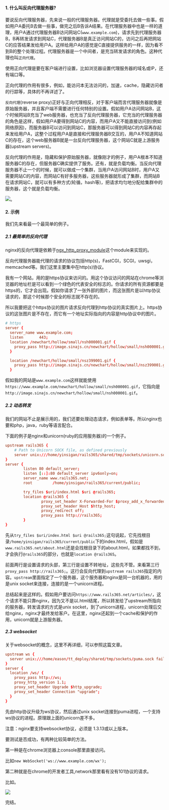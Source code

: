 #### 1. 什么叫反向代理服务器?

要说反向代理服务器，先来说一般的代理服务器。代理就是受委托去做一些事。假如用户A委托B去做一些事，做完之后B告诉A结果。在代理服务器中也是一样的道理，用户A通过代理服务器B访问网站C(`www.example.com`)，请求先到代理服务器B，B再转发请求到网站C，代理服务器B是真正访问网站C的，访问之后再把网站C的应答结果发给用户A。这样给用户A的感觉是C直接提供服务的一样，因为看不到B的整个处理过程。代理服务器是一个中间者，是充当转发请求的角色。这种代理也叫`正向代理`。

使用正向代理是要在客户端进行设置，比如浏览器设置代理服务器的域名或IP，还有端口等。

正向代理的作用有很多，例如，能访问本无法访问的，加速，cache，隐藏访问者的行踪等，具体的不再详述了。

`反向代理`(reverse proxy)正好与正向代理相反，对于客户端而言代理服务器就像是原始服务器，并且客户端不需要进行任何特别的设置。假如用户A访问网站B，这个时候网站B充当了web服务器，也充当了反向代理服务器，它充当的代理服务器的角色是这样，假如用户A要得到网站C的内容，而用户A又不能直接访问到(例如网络原因)，而服务器B可以访问到网站C，那服务器可以得到网站C的内容再存起来发给用户A，这整个过程用户A是直接和代理服务器B交互的，用户A不知道网站C的存在，这个web服务器B就是一台反向代理服务器，这个网站C就是上游服务器(upstream servers)。

反向代理的作用是，隐藏和保护原始服务器，就像刚才的例子，用户A根本不知道服务器C的存在，但服务器C确实提供了服务。还有，就是负载均衡。当反向代理服务器不止一个的时候，就可以做成一个集群，当用户A访问网站B时，用户A又需要网站C的内容，而网站C有好多服务器，这些服务器就形成了集群，而网站B在请求网站C，就可以有多种方式(轮循，hash等)，把请求均匀地分配给集群中的服务器，这个就是负载均衡。

![](http://aliyun.rails365.net/uploads/photo/image/23/2015/d6326315d60a403df202930fe6d041cc.jpg)。

#### 2. 示例 

我们先来看最一个最简单的例子。

##### 2.1 最简单的反向代理

nginx的反向代理是依赖于[ngx_http_proxy_module](http://nginx.org/en/docs/http/ngx_http_proxy_module.html)这个module来实现的。

反向代理服务器能代理的请求的协议包括http(s)，FastCGI，SCGI，uwsgi，memcached等。我们这里主要集中在http(s)协议。

我有一个网站，用的是https协议来访问的。用这个协议访问的网站在chrome等浏览器的地址栏是可以看到一个绿色的代表安全的标志的。你请求的所有资源都要是https的，它才会出现。假如你请求了一张外部的图片，而这张图片是以http协议请求的，那这个时候那个安全的标志就不存在的。

所以我要把这个https协议的图片请求反向代理到http协议的真实图片上。https协议的这张图片是不存在，而它有一个地址实际指向的内容是http协议中的图片。

``` conf
# https
server {
  server_name www.example.com;
  listen       443;
  location /newchart/hollow/small/nsh000001.gif {
    proxy_pass http://image.sinajs.cn/newchart/hollow/small/nsh000001.gif;
  }

  location /newchart/hollow/small/nsz399001.gif {
    proxy_pass http://image.sinajs.cn/newchart/hollow/small/nsz399001.gif;
  }
```

假如我的网站是`www.example.com`这样就能使用`https://www.example.com/newchart/hollow/small/nsh000001.gif`，它指向是`http://image.sinajs.cn/newchart/hollow/small/nsh000001.gif`。

##### 2.2 动态转发

我们的网站不止是展示用的，我们还要处理动态请求，例如表单等。所以nginx也要和php，java，ruby等语言配合。

下面的例子是nginx和unicorn(ruby的应用服务器)的一个例子。

``` conf
upstream rails365 {
    # Path to Unicorn SOCK file, as defined previously
    server unix:///home/yinsigan/rails365/shared/tmp/sockets/unicorn.sock fail_timeout=0;
}
server {
        listen 80 default_server;
        listen [::]:80 default_server ipv6only=on;
        server_name www.rails365.net;
        root         /home/yinsigan/rails365/current/public;

        try_files $uri/index.html $uri @rails365;
        location @rails365 {
                proxy_set_header X-Forwarded-For $proxy_add_x_forwarded_for;
                proxy_set_header Host $http_host;
                proxy_redirect off;
                proxy_pass http://rails365;
        }
}
```

先从`try_files $uri/index.html $uri @rails365;`这句说起，它先找根目录`/home/yinsigan/rails365/current/public`下的index.html，假如是` www.rails365.net/about.html`还是会找根目录下的about.html，如果都找不到，才会执行`@rails365`的部分，也就是`location @rails365`。

前面两行是设置请求的头部，第三行是设置不转地址，这些先不管。来看第三行`proxy_pass http://rails365;`。这行会反向代理到`upstream rails365`指定的内容。`upstream`里面指定了一个服务器，这个服务器和nginx是同一台机器的，用的是unix socket来连接，连接的是一个unicorn进程。

总结起来是这样的。假如用户要访问`https://www.rails365.net/articles/`，这个请求不能只靠nginx，因为又不是以.html结尾，所以转发给了upstream所指向的服务器，转发请求的方式是unix socket，到了unicorn进程，unicorn处理后交给nginx，nginx才最终发给客户。在这里，nginx还起到一个cache和保护的作用，unicorn就是上游服务器。

##### 2.3 websocket

关于websocket的概念，这里不再详细，可以参照这篇文章。

``` conf
upstream ws {
  server unix:///home/eason/tt_deploy/shared/tmp/sockets/puma.sock fail_timeout=0;
}
server {
  location /ws/ {
    proxy_pass http://ws;
    proxy_http_version 1.1;
    proxy_set_header Upgrade $http_upgrade;
    proxy_set_header Connection "upgrade";
  }
}
```

先由http协议升级为ws协议，然后通过unix socket连接到puma进程，一个支持ws协议的进程。原理跟上面的unicorn差不多。

注意：nginx要支持websocket协议，必须是 1.3.13或以上版本。

要测试是否成功，有两种比较简单的方法。

第一种是在chrome浏览器上console那里直接访问。

比如`new WebSocket('ws://www.example.com/wx');`

第二种就是在chrome的开发者工具,network那里看有没有101协议的请求。

比如。

![](http://aliyun.rails365.net/uploads/photo/image/24/2015/04d4fd0a95085d0f02f41939568877da.png)

完结。
